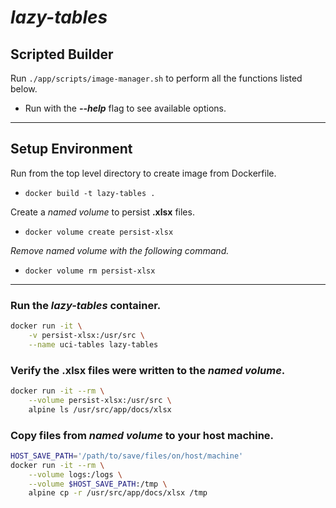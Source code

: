 # ***lazy-tables***

## Scripted Builder
Run `./app/scripts/image-manager.sh` to perform all the functions listed below.
 * Run with the ***--help*** flag to see available options.

---
## Setup Environment
Run from the top level directory to create image from Dockerfile. 
 * `docker build -t lazy-tables .`

Create a *named volume* to persist **.xlsx** files.
 * `docker volume create persist-xlsx`

*Remove named volume with the following command.*
 * `docker volume rm persist-xlsx`

---
### Run the ***lazy-tables*** container.
```bash
docker run -it \
    -v persist-xlsx:/usr/src \
    --name uci-tables lazy-tables
```

### Verify the **.xlsx** files were written to the *named volume*.
```bash 
docker run -it --rm \
    --volume persist-xlsx:/usr/src \
    alpine ls /usr/src/app/docs/xlsx
```

### Copy files from *named volume* to your host machine.
```bash 
HOST_SAVE_PATH='/path/to/save/files/on/host/machine'
docker run -it --rm \
    --volume logs:/logs \
    --volume $HOST_SAVE_PATH:/tmp \
    alpine cp -r /usr/src/app/docs/xlsx /tmp
```
